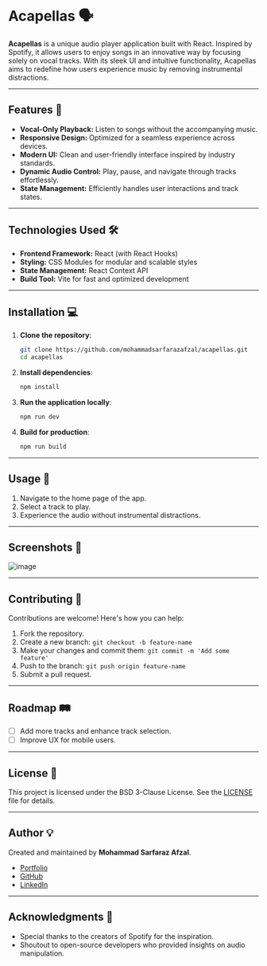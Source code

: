 # Acapellas 🗣

**Acapellas** is a unique audio player application built with React. Inspired by Spotify, it allows users to enjoy songs in an innovative way by focusing solely on vocal tracks. With its sleek UI and intuitive functionality, Acapellas aims to redefine how users experience music by removing instrumental distractions.

---

## Features 🚀

- **Vocal-Only Playback:** Listen to songs without the accompanying music.
- **Responsive Design:** Optimized for a seamless experience across devices.
- **Modern UI:** Clean and user-friendly interface inspired by industry standards.
- **Dynamic Audio Control:** Play, pause, and navigate through tracks effortlessly.
- **State Management:** Efficiently handles user interactions and track states.

---

## Technologies Used 🛠️

- **Frontend Framework:** React (with React Hooks)
- **Styling:** CSS Modules for modular and scalable styles
- **State Management:** React Context API
- **Build Tool:** Vite for fast and optimized development

---

## Installation 💻

1. **Clone the repository**:
   ```bash
   git clone https://github.com/mohammadsarfarazafzal/acapellas.git
   cd acapellas
   ```

2. **Install dependencies**:
   ```bash
   npm install
   ```

3. **Run the application locally**:
   ```bash
   npm run dev
   ```

4. **Build for production**:
   ```bash
   npm run build
   ```

---

## Usage 📖

1. Navigate to the home page of the app.
2. Select a track to play.
3. Experience the audio without instrumental distractions.

---

## Screenshots 🌟

![image](https://github.com/user-attachments/assets/e57707de-7221-4eac-b77e-5380b507c283)


---

## Contributing 🤝

Contributions are welcome! Here's how you can help:

1. Fork the repository.
2. Create a new branch: `git checkout -b feature-name`
3. Make your changes and commit them: `git commit -m 'Add some feature'`
4. Push to the branch: `git push origin feature-name`
5. Submit a pull request.

---

## Roadmap 🛤️

- [ ] Add more tracks and enhance track selection.
- [ ] Improve UX for mobile users.

---

## License 📝

This project is licensed under the BSD 3-Clause License. See the [LICENSE](./LICENSE) file for details.

---

## Author 💡

Created and maintained by **Mohammad Sarfaraz Afzal**.

- [Portfolio](https://mohammadsarfarazafzal.github.io)
- [GitHub](https://github.com/mohammadsarfarazafzal)
- [LinkedIn](https://linkedin.com/in/mohammadsarfarazafzal)

---

## Acknowledgments 🙌

- Special thanks to the creators of Spotify for the inspiration.
- Shoutout to open-source developers who provided insights on audio manipulation.
